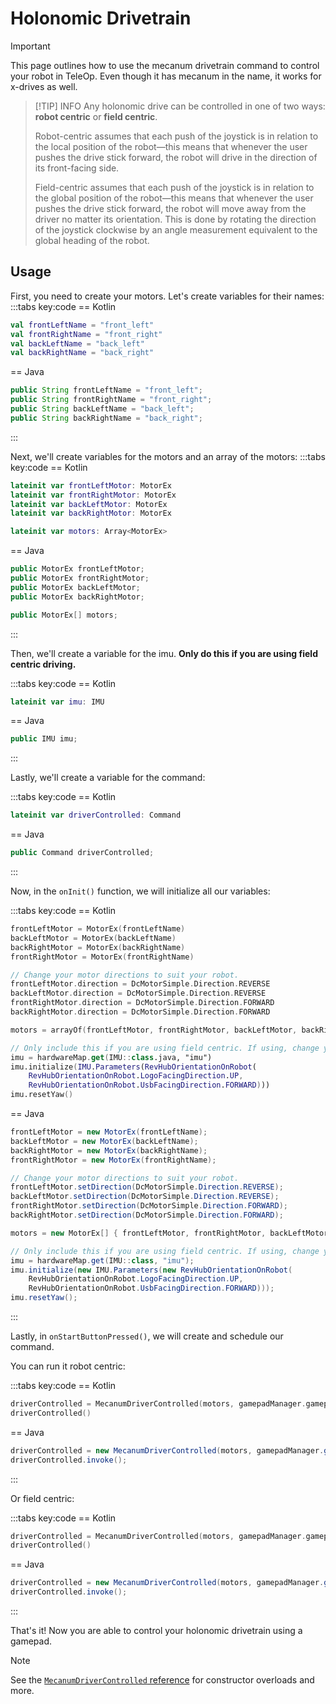 # Holonomic Drivetrain

> [!IMPORTANT]
> This page outlines how to use the mecanum drivetrain command to control your robot in TeleOp. Even though it has mecanum in the name, it works for x-drives as well.

> [!TIP] INFO
> Any holonomic drive can be controlled in one of two ways: **robot centric** or **field centric**.
>
> Robot-centric assumes that each push of the joystick is in relation to the local position of the robot—this means that whenever the user pushes the drive stick forward, the robot will drive in the direction of its front-facing side.
>
> Field-centric assumes that each push of the joystick is in relation to the global position of the robot—this means that whenever the user pushes the drive stick forward, the robot will move away from the driver no matter its orientation. This is done by rotating the direction of the joystick clockwise by an angle measurement equivalent to the global heading of the robot.

## Usage

First, you need to create your motors. Let's create variables for their names:
:::tabs key:code
== Kotlin

```kotlin
val frontLeftName = "front_left"
val frontRightName = "front_right"
val backLeftName = "back_left"
val backRightName = "back_right"
```

== Java

```java
public String frontLeftName = "front_left";
public String frontRightName = "front_right";
public String backLeftName = "back_left";
public String backRightName = "back_right";
```

:::

Next, we'll create variables for the motors and an array of the motors:
:::tabs key:code
== Kotlin

```kotlin
lateinit var frontLeftMotor: MotorEx
lateinit var frontRightMotor: MotorEx
lateinit var backLeftMotor: MotorEx
lateinit var backRightMotor: MotorEx

lateinit var motors: Array<MotorEx>
```

== Java

```java
public MotorEx frontLeftMotor;
public MotorEx frontRightMotor;
public MotorEx backLeftMotor;
public MotorEx backRightMotor;

public MotorEx[] motors;
```

:::

Then, we'll create a variable for the imu. **Only do this if you are using field centric driving.**

:::tabs key:code
== Kotlin

```kotlin
lateinit var imu: IMU
```

== Java

```java
public IMU imu;
```

:::

Lastly, we'll create a variable for the command:

:::tabs key:code
== Kotlin

```kotlin
lateinit var driverControlled: Command
```

== Java

```java
public Command driverControlled;
```

:::

Now, in the `onInit()` function, we will initialize all our variables:

:::tabs key:code
== Kotlin

```kotlin
frontLeftMotor = MotorEx(frontLeftName)
backLeftMotor = MotorEx(backLeftName)
backRightMotor = MotorEx(backRightName)
frontRightMotor = MotorEx(frontRightName)

// Change your motor directions to suit your robot.
frontLeftMotor.direction = DcMotorSimple.Direction.REVERSE
backLeftMotor.direction = DcMotorSimple.Direction.REVERSE
frontRightMotor.direction = DcMotorSimple.Direction.FORWARD
backRightMotor.direction = DcMotorSimple.Direction.FORWARD

motors = arrayOf(frontLeftMotor, frontRightMotor, backLeftMotor, backRightMotor)

// Only include this if you are using field centric. If using, change your control hub orientation to suit your robot.
imu = hardwareMap.get(IMU::class.java, "imu")
imu.initialize(IMU.Parameters(RevHubOrientationOnRobot(
    RevHubOrientationOnRobot.LogoFacingDirection.UP,
    RevHubOrientationOnRobot.UsbFacingDirection.FORWARD)))
imu.resetYaw()
```

== Java

```java
frontLeftMotor = new MotorEx(frontLeftName);
backLeftMotor = new MotorEx(backLeftName);
backRightMotor = new MotorEx(backRightName);
frontRightMotor = new MotorEx(frontRightName);

// Change your motor directions to suit your robot.
frontLeftMotor.setDirection(DcMotorSimple.Direction.REVERSE);
backLeftMotor.setDirection(DcMotorSimple.Direction.REVERSE);
frontRightMotor.setDirection(DcMotorSimple.Direction.FORWARD);
backRightMotor.setDirection(DcMotorSimple.Direction.FORWARD);

motors = new MotorEx[] { frontLeftMotor, frontRightMotor, backLeftMotor, backRightMotor };

// Only include this if you are using field centric. If using, change your control hub orientation to suit your robot.
imu = hardwareMap.get(IMU::class, "imu");
imu.initialize(new IMU.Parameters(new RevHubOrientationOnRobot(
    RevHubOrientationOnRobot.LogoFacingDirection.UP,
    RevHubOrientationOnRobot.UsbFacingDirection.FORWARD)));
imu.resetYaw();
```

:::

Lastly, in `onStartButtonPressed()`, we will create and schedule our command.

You can run it robot centric:

:::tabs key:code
== Kotlin

```kotlin
driverControlled = MecanumDriverControlled(motors, gamepadManager.gamepad1)
driverControlled()
```

== Java

```java
driverControlled = new MecanumDriverControlled(motors, gamepadManager.getGamepad1());
driverControlled.invoke();
```

:::

Or field centric:

:::tabs key:code
== Kotlin

```kotlin
driverControlled = MecanumDriverControlled(motors, gamepadManager.gamepad1, false, imu)
driverControlled()
```

== Java

```java
driverControlled = new MecanumDriverControlled(motors, gamepadManager.getGamepad1(), false, imu);
driverControlled.invoke();
```

:::

That's it! Now you are able to control your holonomic drivetrain using a gamepad.

> [!NOTE]
> See the [`MecanumDriverControlled` reference](https://docs.rowanmcalpin.com/reference/ftc/com.rowanmcalpin.nextftc.ftc.driving/-mecanum-driver-controlled/) for constructor overloads and more.
